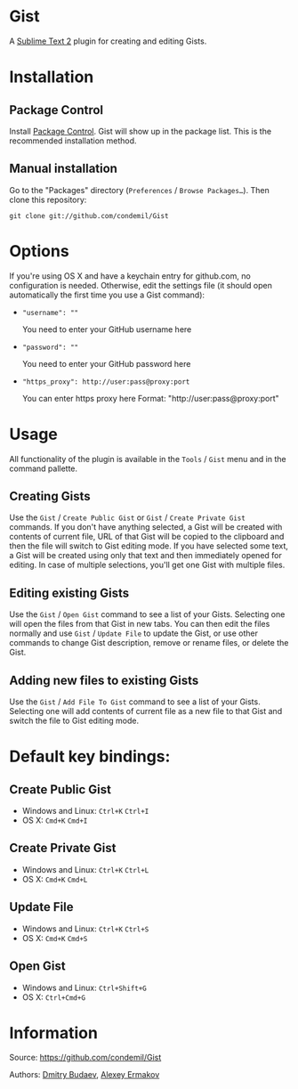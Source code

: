 # Gist

A [Sublime Text 2](http://www.sublimetext.com/) plugin for creating and editing Gists.

# Installation

## Package Control

Install [Package Control](http://wbond.net/sublime_packages/package_control). Gist will show up in the package list. This is the recommended installation method.

## Manual installation

Go to the "Packages" directory (`Preferences` / `Browse Packages…`). Then clone this repository:

    git clone git://github.com/condemil/Gist

# Options

If you're using OS X and have a keychain entry for github.com, no configuration is needed. Otherwise, edit the settings file (it should open automatically the first time you use a Gist command):

*   `"username": ""`

    You need to enter your GitHub username here

*   `"password": ""`

    You need to enter your GitHub password here

*   `"https_proxy": http://user:pass@proxy:port`

    You can enter https proxy here
    Format: "http://user:pass@proxy:port"

# Usage

All functionality of the plugin is available in the `Tools` / `Gist` menu and in the command pallette.

## Creating Gists

Use the `Gist` / `Create Public Gist` or `Gist` / `Create Private Gist` commands. If you don't have anything selected, a Gist will be created with contents of current file, URL of that Gist will be copied to the clipboard and then the file will switch to Gist editing mode. If you have selected some text, a Gist will be created using only that text and then immediately opened for editing. In case of multiple selections, you'll get one Gist with multiple files.

## Editing existing Gists

Use the `Gist` / `Open Gist` command to see a list of your Gists. Selecting one will open the files from that Gist in new tabs. You can then edit the files normally and use `Gist` / `Update File` to update the Gist, or use other commands to change Gist description, remove or rename files, or delete the Gist.

## Adding new files to existing Gists

Use the `Gist` / `Add File To Gist` command to see a list of your Gists. Selecting one will add contents of current file as a new file to that Gist and switch the file to Gist editing mode.

# Default key bindings:

## Create Public Gist

* Windows and Linux: `Ctrl+K` `Ctrl+I`
* OS X: `Cmd+K` `Cmd+I`

## Create Private Gist

* Windows and Linux: `Ctrl+K` `Ctrl+L`
* OS X: `Cmd+K` `Cmd+L`

## Update File

* Windows and Linux: `Ctrl+K` `Ctrl+S`
* OS X: `Cmd+K` `Cmd+S`

## Open Gist

* Windows and Linux: `Ctrl+Shift+G`
* OS X: `Ctrl+Cmd+G`

# Information

Source: https://github.com/condemil/Gist

Authors: [Dmitry Budaev](https://github.com/condemil/), [Alexey Ermakov](https://github.com/technocoreai)
